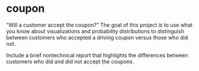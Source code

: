# coupon
“Will a customer accept the coupon?” The goal of this project is to use what you know about visualizations and probability distributions to distinguish between customers who accepted a driving coupon versus those who did not.

Include a brief nontechnical report that highlights the differences between customers who did and did not accept the coupons.
